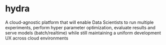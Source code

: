# hydra
A cloud-agnostic platform that will enable Data Scientists to run multiple experiments, perform hyper parameter optimization, evaluate results and serve models (batch/realtime) while still maintaining a uniform development UX across cloud environments 

